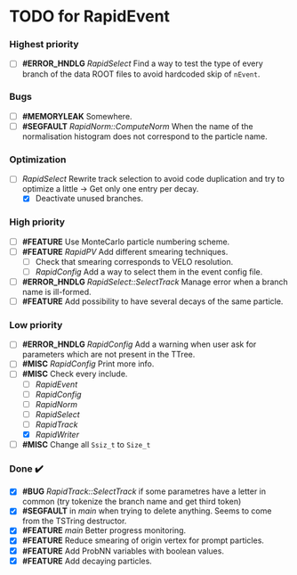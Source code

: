 # TODO for RapidEvent

### Highest priority
- [ ] **#ERROR_HNDLG** _RapidSelect_ Find a way to test the type of every
    branch of the data ROOT files to avoid hardcoded skip of `nEvent`.

### Bugs
- [ ] **#MEMORYLEAK** Somewhere.
- [ ] **#SEGFAULT** _RapidNorm::ComputeNorm_ When the name of the normalisation
histogram does not correspond to the particle name.

### Optimization
- [ ] _RapidSelect_ Rewrite track selection to avoid code duplication and
try to optimize a little -> Get only one entry per decay.
    - [x] Deactivate unused branches.

### High priority
- [ ] **#FEATURE** Use MonteCarlo particle numbering scheme.
- [ ] **#FEATURE** _RapidPV_ Add different smearing techniques.
    - [ ] Check that smearing corresponds to VELO resolution.
    - [ ] _RapidConfig_ Add a way to select them in the event config file.
- [ ] **#ERROR_HNDLG** _RapidSelect::SelectTrack_ Manage error when a branch
name is ill-formed.
- [ ] **#FEATURE** Add possibility to have several decays of the same particle.

### Low priority

- [ ] **#ERROR_HNDLG** _RapidConfig_ Add a warning when user ask for parameters
which are not present in the TTree.
- [ ] **#MISC** _RapidConfig_ Print more info.
- [ ] **#MISC** Check every include.
    - [ ] _RapidEvent_
    - [ ] _RapidConfig_
    - [ ] _RapidNorm_
    - [ ] _RapidSelect_
    - [ ] _RapidTrack_
    - [x] _RapidWriter_
- [ ] **#MISC** Change all `Ssiz_t` to `Size_t`

### Done :heavy_check_mark:

- [x] **#BUG** _RapidTrack::SelectTrack_ if some parametres have a letter in
common (try tokenize the branch name and get third token)
- [x] **#SEGFAULT** in _main_ when trying to delete anything. Seems to come
from the TSTring destructor.
- [x] **#FEATURE** _main_ Better progress monitoring.
- [x] **#FEATURE** Reduce smearing of origin vertex for prompt particles.
- [x] **#FEATURE** Add ProbNN variables with boolean values.
- [x] **#FEATURE** Add decaying particles.
